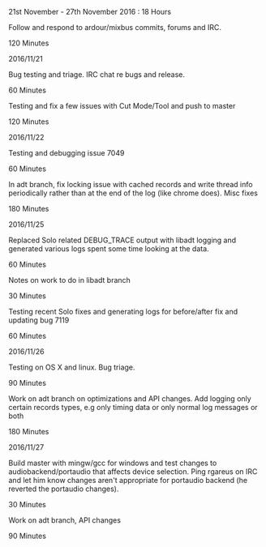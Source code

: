 21st November - 27th November 2016 : 18 Hours

Follow and respond to ardour/mixbus commits, forums and IRC.

120 Minutes

2016/11/21

Bug testing and triage. IRC chat re bugs and release.

60 Minutes

Testing and fix a few issues with Cut Mode/Tool and push to master

120 Minutes

2016/11/22

Testing and debugging issue 7049

60 Minutes

In adt branch, fix locking issue with cached records and write thread info
periodically rather than at the end of the log (like chrome does). Misc fixes

180 Minutes

2016/11/25

Replaced Solo related DEBUG_TRACE output with libadt logging and generated
various logs spent some time looking at the data.

60 Minutes

Notes on work to do in libadt branch

30 Minutes

Testing recent Solo fixes and generating logs for before/after fix and updating
bug 7119

60 Minutes

2016/11/26

Testing on OS X and linux. Bug triage. 

90 Minutes

Work on adt branch on optimizations and API changes. Add logging only certain
records types, e.g only timing data or only normal log messages or both

180 Minutes

2016/11/27

Build master with mingw/gcc for windows and test changes to
audiobackend/portaudio that affects device selection. Ping rgareus on IRC and
let him know changes aren't appropriate for portaudio backend (he reverted the
portaudio changes).

30 Minutes

Work on adt branch, API changes

90 Minutes
